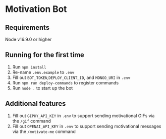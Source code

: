 # Motivation Bot

## Requirements
Node v16.9.0 or higher

## Running for the first time
1. Run `npm install`
2. Re-name `.env.example` to `.env`
3. Fill out `BOT_TOKEN`,`DEPLOY_CLIENT_ID`, and `MONGO_URI` in `.env`
4. Run `npm run deploy-commands` to register commands
5. Run `node .` to start up the bot

## Additional features
1. Fill out `GIPHY_API_KEY` in `.env` to support sending motivational GIFs via the `/gif` command
2. Fill out `OPENAI_API_KEY` in `.env` to support sending motivational messages via the `/motivate-me` command
